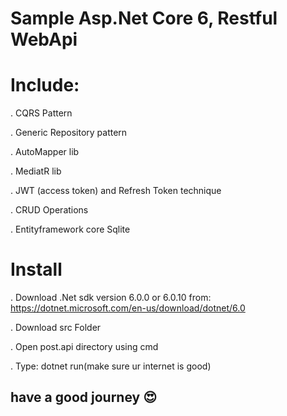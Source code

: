 # Sample Asp.Net Core 6, Restful WebApi

# Include:
. CQRS Pattern

. Generic Repository pattern

. AutoMapper lib

. MediatR lib

. JWT (access token) and Refresh Token technique

. CRUD Operations

. Entityframework core Sqlite

# Install
. Download .Net sdk version 6.0.0 or 6.0.10 from: https://dotnet.microsoft.com/en-us/download/dotnet/6.0

. Download src Folder

. Open post.api directory using cmd

. Type: dotnet run(make sure ur internet is good) 


## have a good journey 😍
